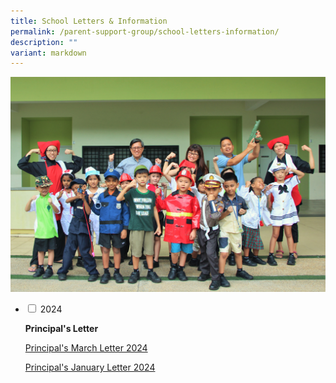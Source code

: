 ```yaml
---
title: School Letters & Information
permalink: /parent-support-group/school-letters-information/
description: ""
variant: markdown
---
```

<img src="/images/For-Parents-General-Information2.png">
<ul class="jekyllcodex_accordion">
<li>
<input type="checkbox" id="accordion1">
<label for="accordion1">2024</label>
<div>
	

<p><strong>Principal's Letter</strong></p>
<p><a href="/files/P's%20Letter/2024_02_Principal.pdf">Principal's March Letter 2024</a></p>
<p><a href="/files/P's%20Letter/2024_01_Principal.pdf">Principal's January Letter 2024</a></p>
	
</div></li></ul>